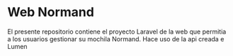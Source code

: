 # Web Normand

El presente repositorio contiene el proyecto Laravel de la web que permitia a los usuarios gestionar su mochila Normand. Hace uso de la api creada e Lumen
